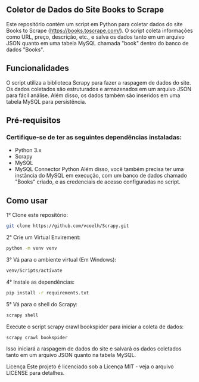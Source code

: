 ## Coletor de Dados do Site Books to Scrape
Este repositório contém um script em Python para coletar dados do site Books to Scrape (https://books.toscrape.com/). O script coleta informações como URL, preço, descrição, etc., e salva os dados tanto em um arquivo JSON quanto em uma tabela MySQL chamada "book" dentro do banco de dados "Books".

## Funcionalidades
O script utiliza a biblioteca Scrapy para fazer a raspagem de dados do site.
Os dados coletados são estruturados e armazenados em um arquivo JSON para fácil análise.
Além disso, os dados também são inseridos em uma tabela MySQL para persistência.
## Pré-requisitos
### Certifique-se de ter as seguintes dependências instaladas:

- Python 3.x
- Scrapy
- MySQL
- MySQL Connector Python
Além disso, você também precisa ter uma instância do MySQL em execução, com um banco de dados chamado "Books" criado, e as credenciais de acesso configuradas no script.

## Como usar
1° Clone este repositório:
```bash
git clone https://github.com/vcoelh/Scrapy.git
```
2° Crie um Virtual Envirement:
```bash
python -m venv venv
````
3° Vá para o ambiente virtual (Em Windows): 
```bash
venv/Scripts/activate
```
4° Instale as dependências:
```bash
pip install -r requirements.txt
```
5° Vá para o shell do Scrapy:

```bash
scrapy shell
```

Execute o script scrapy crawl bookspider para iniciar a coleta de dados:
```bash
scrapy crawl bookspider
```

Isso iniciará a raspagem de dados do site e salvará os dados coletados tanto em um arquivo JSON quanto na tabela MySQL.


Licença
Este projeto é licenciado sob a Licença MIT - veja o arquivo LICENSE para detalhes.
